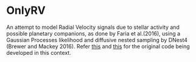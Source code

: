 # OnlyRV

An attempt to model Radial Velocity signals due to stellar activity and possible planetary companions, as done by Faria et al.(2016), using a Gaussian Processes likelihood and diffusive nested sampling by DNest4 (Brewer and Mackey 2016).
Refer [this](https://github.com/eggplantbren/Exoplanet/blob/gp_quasiperiodic_noise/display.py) and [this](https://github.com/eggplantbren/DNest4) for the original code being developed in this context.
